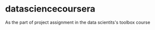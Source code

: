 datasciencecoursera
===================

As the part of project assignment in the data scientits's toolbox course
